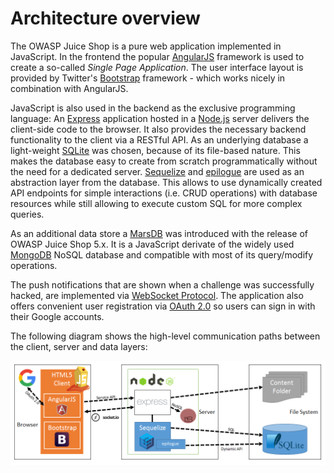 # Architecture overview

The OWASP Juice Shop is a pure web application implemented in
JavaScript. In the frontend the popular
[AngularJS](https://angularjs.org/) framework is used to create a
so-called _Single Page Application_. The user interface layout is
provided by Twitter's [Bootstrap](http://getbootstrap.com) framework -
which works nicely in combination with AngularJS.

JavaScript is also used in the backend as the exclusive programming
language: An [Express](http://expressjs.com) application hosted in a
[Node.js](https://nodejs.org) server delivers the client-side code to
the browser. It also provides the necessary backend functionality to the
client via a RESTful API. As an underlying database a light-weight
[SQLite](https://www.sqlite.org) was chosen, because of its file-based
nature. This makes the database easy to create from scratch
programmatically without the need for a dedicated server.
[Sequelize](http://docs.sequelizejs.com) and
[epilogue](https://github.com/dchester/epilogue) are used as an
abstraction layer from the database. This allows to use dynamically
created API endpoints for simple interactions (i.e. CRUD operations)
with database resources while still allowing to execute custom SQL for
more complex queries.

As an additional data store a [MarsDB](https://github.com/c58/marsdb)
was introduced with the release of OWASP Juice Shop 5.x. It is a
JavaScript derivate of the widely used
[MongoDB](https://www.mongodb.com) NoSQL database and compatible with
most of its query/modify operations.

The push notifications that are shown when a challenge was successfully
hacked, are implemented via
[WebSocket Protocol](https://tools.ietf.org/html/rfc6455). The
application also offers convenient user registration via
[OAuth 2.0](https://oauth.net/2/) so users can sign in with their Google
accounts.

The following diagram shows the high-level communication paths between
the client, server and data layers:

![Architecture overview diagram](img/architecture-diagram.png)
